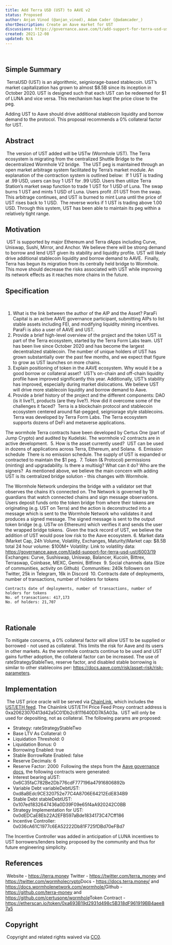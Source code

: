 ```yaml
---
title: Add Terra USD (UST) to AAVE v2
status: Proposed
author: Anjan Vinod (@anjan_vinod), Adam Cader (@adamcader_)
shortDescription: Create an Aave market for UST
discussions: https://governance.aave.com/t/add-support-for-terra-usd-ust/6003
created: 2021-12-08
updated: N/A
---
```

​
## Simple Summary
​
TerraUSD (UST) is an algorithmic, seigniorage-based stablecoin. UST’s market capitalization has grown to almost $8.5B since its inception in October 2020. UST is designed such that each UST can be redeemed for $1 of LUNA and vice versa. This mechanism has kept the price close to the peg. 
 
Adding UST to Aave should drive additional stablecoin liquidity and borrow demand to the protocol. This proposal recommends a 0% collateral factor for UST.
​
## Abstract
​
The version of UST added will be USTw (Wormhole UST). The Terra ecosystem is migrating from the centralized Shuttle Bridge to the decentralized Wormhole V2 bridge.
​
The UST peg is maintained through an open market arbitrage system facilitated by Terra’s market module. An explanation of the contraction system is outlined below:
​
If 1 UST is trading at .99 USD, users can buy 1 UST for .99 USD. Users then utilize Terra Station’s market swap function to trade 1 UST for 1 USD of Luna. The swap burns 1 UST and mints 1 USD of Luna. Users profit .01 UST from the swap. This arbitrage continues, and UST is burned to mint Luna until the price of UST rises back to 1 USD.
​
The reverse works if 1 UST is trading above 1.00 USD. Through this system, UST has been able to maintain its peg within a relatively tight range.
​
​
## Motivation
​
UST is supported by major Ethereum and Terra dApps including Curve, Uniswap, Sushi, Mirror, and Anchor. We believe there will be strong demand to borrow and lend UST given its stability and liquidity profile. UST will likely drive additional stablecoin liquidity and borrow demand to AAVE.
​
Finally, Terra has begun its migration from its centrally held bridge to Wormhole. This move should decrease the risks associated with UST while improving its network effects as it reaches more chains in the future.
​
## Specification
​
1. What is the link between the author of the AIP and the Asset?
​
ParaFi Capital is an active AAVE governance participant, submitting AIPs to list stable assets including FEI, and modifying liquidity mining incentives. ParaFi is also a user of AAVE and UST.
​
2. Provide a brief high-level overview of the project and the token
​
UST is part of the Terra ecosystem, started by the Terra Form Labs team. UST has been live since October 2020 and has become the largest decentralized stablecoin. The number of unique holders of UST has grown substantially over the past few months, and we expect that figure to grow as UST launches on more chains.
​
3. Explain positioning of token in the AAVE ecosystem. Why would it be a good borrow or collateral asset?
​
UST’s on-chain and off-chain liquidity profile have improved significantly this year. Additionally, UST’s stability has improved, especially during market dislocations. We believe UST will drive more stablecoin liquidity and borrow demand to Aave. 
​
4. Provide a brief history of the project and the different components: DAO (is it live?), products (are they live?). How did it overcome some of the challenges it faced?
​
Terra is a blockchain protocol and stablecoin ecosystem centered around fiat-pegged, seigniorage style stablecoins. Terra was developed by Terra Form Labs. The Terra ecosystem supports dozens of DeFi and metaverse applications. 
 
The wormhole Terra contracts have been developed by Certus One (part of Jump Crypto) and audited by Kudelski. The wormhole v2 contracts are in active development.
​
5. How is the asset currently used?
​
UST can be used in dozens of applications across Terra, Ethereum, and Solana.
​
6. Emission schedule
​
There is no emission schedule. The supply of UST is expanded or contracted to maintain the $1 peg.
​
7. Token (& Protocol) permissions (minting) and upgradability. Is there a multisig? What can it do? Who are the signers?
​
As mentioned above, we believe the main concern with adding UST is its centralized bridge solution - this changes with Wormhole.
 
The Wormhole Network underpins the bridge with a validator set that observes the chains it’s connected on. The Network is governed by 19 guardians that watch connected chains and sign message observations. Users deposit funds onto the token bridge from where their tokens are originating (e.g. UST on Terra) and the action is deconstructed into a message which is sent to the Wormhole Network who validates it and produces a signed message. The signed message is sent to the output token bridge (e.g. USTw on Ethereum) which verifies it and sends the user the wrapped bridge tokens.
​
Given the track record of UST, we believe the addition of UST would pose low risk to the Aave ecosystem.
​
6. Market data (Market Cap, 24h Volume, Volatility, Exchanges, Maturity)
​
Market cap: $8.5B total
24 hour volume: $100M+
Volatility: Link to volatility data: https://governance.aave.com/t/add-support-for-terra-usd-ust/6003/19
Exchanges: Curve, Sushiswap, Uniswap, Balancer, Kucoin, Bittrex, Terraswap, Coinbase, MEXC, Gemini, Bitfinex
​
9. Social channels data (Size of communities, activity on Github)
​
Communities: 240k followers on Twitter, 25k in Telegram, 16k in Discord
​
10. Contracts date of deployments, number of transactions, number of holders for tokens
	
	Contracts date of deployments, number of transactions, number of holders for tokens
	No. of transactions: 417,173
	No. of holders: 21,707
​
## Rationale
To mitigate concerns, a 0% collateral factor will allow UST to be supplied or borrowed - not used as collateral. This limits the risk for Aave and its users in other markets. As the wormhole contracts continue to be used and UST gains further adoption, the collateral factor can be increased. The use of rateStrategyStableTwo, reserve factor, and disabled stable borrowing is similar to other stablecoins per: https://docs.aave.com/risk/asset-risk/risk-parameters.
​
## Implementation
​
The UST price oracle will be served via [ChainLink](https://chain.link/), which includes the [UST/ETH feed](https://docs.chain.link/docs/ethereum-addresses). The Chainlink UST/ETH Price Feed Proxy contract address is 0xa20623070413d42a5C01Db2c8111640DD7A5A03a. 
​
UST will only be used for depositing, not as collateral. The following params are proposed:
​
​
 - Strategy: rateStrategyStableTwo
 - Base LTV As Collateral: 0
 - Liquidation Threshold: 0
 - Liquidation Bonus: 0
 - Borrowing Enabled: true
 - Stable BorrowRate Enabled: false
 - Reserve Decimals: 6
 - Reserve Factor: 2000
​
Following the steps from the [Aave governance docs](https://docs.aave.com/developers/protocol-governance/governance/propose-your-token-as-new-aave-asset), the following contracts were generated:
​
- Interest bearing aUST: 0x6C35faC782Be2Db776cdF777196a47916806892b
- Variable Debt variableDebtUST: 0xd8aBEdc9CE320752e77C4A8706E64212EdE834B9
- Stable Debt stableDebtUST: 0x107ed1832647436a0D39F09e65f4aA920242C0BB
- Strategy Implementation for UST: 0x0dEDCaE8Eb22A2EFB597aBde1834173C47Cff186
- Incentive Controller: 0x036cA61C1977c6EA52222Db81F725fDBd70eFBd7

The Incentive Controller was added in anticipation of LUNA incentives to UST borrowers/lenders being proposed by the community and thus for future engineering simplicity. 
​
## References
​
Website - https://terra.money
​
Twitter - https://twitter.com/terra_money and https://twitter.com/wormholecrypto
​
Docs - https://docs.terra.money/ and https://docs.wormholenetwork.com/wormhole/
​
Github - https://github.com/terra-money and https://github.com/certusone/wormhole
​
Token Contract - https://etherscan.io/token/0xa693B19d2931d498c5B318dF961919BB4aee87a5
​
## Copyright
​
Copyright and related rights waived via [CC0](https://creativecommons.org/publicdomain/zero/1.0/).

